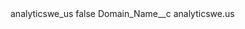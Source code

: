 <?xml version="1.0" encoding="UTF-8"?>
<CustomMetadata xmlns="http://soap.sforce.com/2006/04/metadata" xmlns:xsi="http://www.w3.org/2001/XMLSchema-instance" xmlns:xsd="http://www.w3.org/2001/XMLSchema">
    <label>analyticswe_us</label>
    <protected>false</protected>
    <values>
        <field>Domain_Name__c</field>
        <value xsi:type="xsd:string">analyticswe.us</value>
    </values>
</CustomMetadata>

